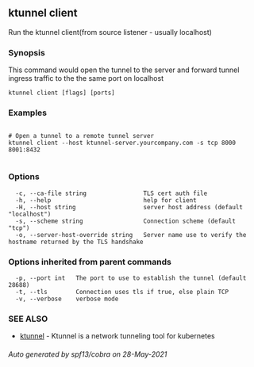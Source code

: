 ## ktunnel client

Run the ktunnel client(from source listener - usually localhost)

### Synopsis

This command would open the tunnel to the server and forward tunnel ingress traffic to the the same port on localhost

```
ktunnel client [flags] [ports]
```

### Examples

```

# Open a tunnel to a remote tunnel server
ktunnel client --host ktunnel-server.yourcompany.com -s tcp 8000 8001:8432
	
```

### Options

```
  -c, --ca-file string                TLS cert auth file
  -h, --help                          help for client
  -H, --host string                   server host address (default "localhost")
  -s, --scheme string                 Connection scheme (default "tcp")
  -o, --server-host-override string   Server name use to verify the hostname returned by the TLS handshake
```

### Options inherited from parent commands

```
  -p, --port int   The port to use to establish the tunnel (default 28688)
  -t, --tls        Connection uses tls if true, else plain TCP
  -v, --verbose    verbose mode
```

### SEE ALSO

* [ktunnel](ktunnel.md)	 - Ktunnel is a network tunneling tool for kubernetes

###### Auto generated by spf13/cobra on 28-May-2021
